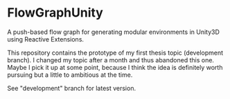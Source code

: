 # FlowGraphUnity
A push-based flow graph for generating modular environments in Unity3D using Reactive Extensions.

This repository contains the prototype of my first thesis topic (development branch). I changed my topic after a month and thus abandoned this one. Maybe I pick it up at some point, because I think the idea is definitely worth pursuing but a little to ambitious at the time.

See "development" branch for latest version.
